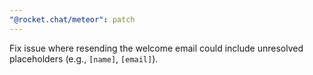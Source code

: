 ```yaml
---
"@rocket.chat/meteor": patch
---
```


Fix issue where resending the welcome email could include unresolved placeholders (e.g., `[name]`, `[email]`).
